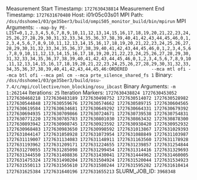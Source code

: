 Measurement Start Timestamp: `1727630438814`
Measurement End Timestamp: `1727631670480`
Host: i01r05c03s01
MPI Path: `/dss/dsshome1/03/ge35ber3/build/ompi505_monitor_build/bin/mpirun`
MPI Arguments: `--map-by PE-LIST=0,1,2,3,4,5,6,7,8,9,10,11,12,13,14,15,16,17,18,19,20,21,22,23,24,25,26,27,28,29,30,31,32,33,34,35,36,37,38,39,40,41,42,43,44,45,46,0,1,2,3,4,5,6,7,8,9,10,11,12,13,14,15,16,17,18,19,20,21,22,23,24,25,26,27,28,29,30,31,32,33,34,35,36,37,38,39,40,41,42,43,44,45,46,0,1,2,3,4,5,6,7,8,9,10,11,12,13,14,15,16,17,18,19,20,21,22,23,24,25,26,27,28,29,30,31,32,33,34,35,36,37,38,39,40,41,42,43,44,45,46,0,1,2,3,4,5,6,7,8,9,10,11,12,13,14,15,16,17,18,19,20,21,22,23,24,25,26,27,28,29,30,31,32,33,34,35,36,37,38,39,40,41,42,43,44,45,46:ORDERED         --mca mtl ofi --mca btl ofi --mca pml cm --mca prte_silence_shared_fs 1`
Binary: `/dss/dsshome1/03/ge35ber3/build/osu-7.4/c/mpi/collective/non_blocking/osu_ibcast`
Binary Arguments: `-m 1:262144`
Iterations: `25`
Iteration Markers: `1727630438824 1727630453052 1727630468218 1727630483189 1727630498752 1727630514072 1727630528982 1727630544848 1727630559676 1727630574662 1727630589715 1727630604565 1727630619584 1727630634681 1727630649292 1727630664331 1727630679392 1727630694935 1727630709866 1727630724671 1727630739538 1727630754831 1727630771220 1727630785783 1727630801030 1727630863432 1727630878300 1727630893942 1727630908745 1727630923592 1727630938420 1727630952932 1727630968483 1727630983650 1727630998592 1727631013867 1727631029393 1727631044147 1727631058928 1727631073954 1727631088849 1727631103987 1727631119007 1727631134083 1727631148911 1727631163560 1727631178928 1727631193962 1727631209171 1727631224655 1727631239857 1727631254844 1727631270055 1727631285098 1727631299454 1727631314416 1727631329693 1727631344550 1727631408836 1727631430041 1727631444962 1727631460005 1727631475324 1727631490204 1727631504924 1727631520044 1727631534923 1727631550113 1727631565610 1727631580244 1727631595282 1727631610414 1727631625384 1727631640196 1727631655213`
SLURM_JOB_ID: `3968348`
